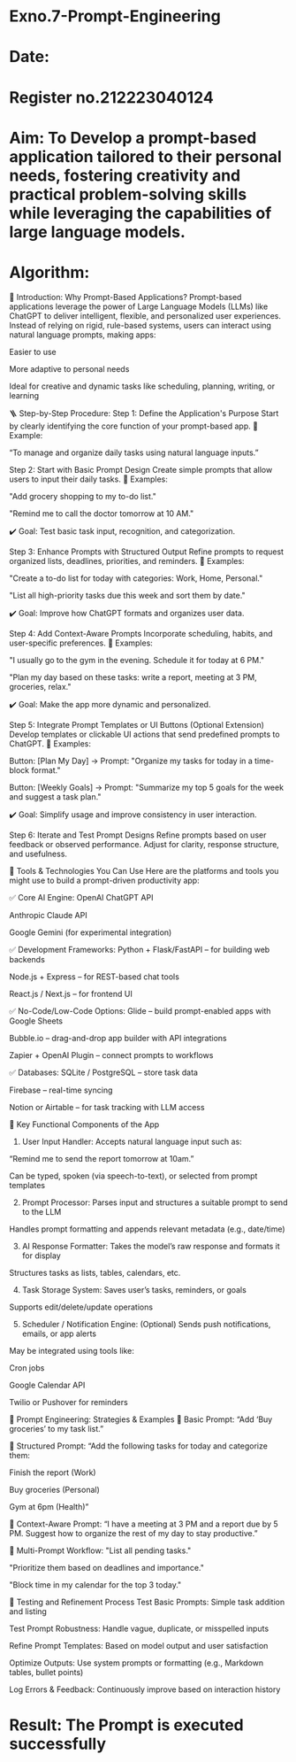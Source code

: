 # Exno.7-Prompt-Engineering
# Date:
# Register no.212223040124
# Aim: To Develop a prompt-based application tailored to their personal needs, fostering creativity and practical problem-solving skills while leveraging the capabilities of large language models.



# Algorithm: 

📌 Introduction: Why Prompt-Based Applications?
Prompt-based applications leverage the power of Large Language Models (LLMs) like ChatGPT to deliver intelligent, flexible, and personalized user experiences. Instead of relying on rigid, rule-based systems, users can interact using natural language prompts, making apps:

Easier to use

More adaptive to personal needs

Ideal for creative and dynamic tasks like scheduling, planning, writing, or learning


🪜 Step-by-Step Procedure:
Step 1: Define the Application's Purpose
Start by clearly identifying the core function of your prompt-based app.
📝 Example:

“To manage and organize daily tasks using natural language inputs.”

Step 2: Start with Basic Prompt Design
Create simple prompts that allow users to input their daily tasks.
📝 Examples:

"Add grocery shopping to my to-do list."

"Remind me to call the doctor tomorrow at 10 AM."

✔️ Goal: Test basic task input, recognition, and categorization.

Step 3: Enhance Prompts with Structured Output
Refine prompts to request organized lists, deadlines, priorities, and reminders.
📝 Examples:

"Create a to-do list for today with categories: Work, Home, Personal."

"List all high-priority tasks due this week and sort them by date."

✔️ Goal: Improve how ChatGPT formats and organizes user data.

Step 4: Add Context-Aware Prompts
Incorporate scheduling, habits, and user-specific preferences.
📝 Examples:

"I usually go to the gym in the evening. Schedule it for today at 6 PM."

"Plan my day based on these tasks: write a report, meeting at 3 PM, groceries, relax."

✔️ Goal: Make the app more dynamic and personalized.

Step 5: Integrate Prompt Templates or UI Buttons (Optional Extension)
Develop templates or clickable UI actions that send predefined prompts to ChatGPT.
📝 Examples:

Button: [Plan My Day] → Prompt: "Organize my tasks for today in a time-block format."

Button: [Weekly Goals] → Prompt: "Summarize my top 5 goals for the week and suggest a task plan."

✔️ Goal: Simplify usage and improve consistency in user interaction.

Step 6: Iterate and Test Prompt Designs
Refine prompts based on user feedback or observed performance. Adjust for clarity, response structure, and usefulness.

🧰 Tools & Technologies You Can Use
Here are the platforms and tools you might use to build a prompt-driven productivity app:

✅ Core AI Engine:
OpenAI ChatGPT API

Anthropic Claude API

Google Gemini (for experimental integration)

✅ Development Frameworks:
Python + Flask/FastAPI – for building web backends

Node.js + Express – for REST-based chat tools

React.js / Next.js – for frontend UI

✅ No-Code/Low-Code Options:
Glide – build prompt-enabled apps with Google Sheets

Bubble.io – drag-and-drop app builder with API integrations

Zapier + OpenAI Plugin – connect prompts to workflows

✅ Databases:
SQLite / PostgreSQL – store task data

Firebase – real-time syncing

Notion or Airtable – for task tracking with LLM access

🔧 Key Functional Components of the App
1. User Input Handler:
Accepts natural language input such as:

“Remind me to send the report tomorrow at 10am.”

Can be typed, spoken (via speech-to-text), or selected from prompt templates

2. Prompt Processor:
Parses input and structures a suitable prompt to send to the LLM

Handles prompt formatting and appends relevant metadata (e.g., date/time)

3. AI Response Formatter:
Takes the model’s raw response and formats it for display

Structures tasks as lists, tables, calendars, etc.

4. Task Storage System:
Saves user’s tasks, reminders, or goals

Supports edit/delete/update operations

5. Scheduler / Notification Engine:
(Optional) Sends push notifications, emails, or app alerts

May be integrated using tools like:

Cron jobs

Google Calendar API

Twilio or Pushover for reminders

🧠 Prompt Engineering: Strategies & Examples
🔹 Basic Prompt:
“Add ‘Buy groceries’ to my task list.”

🔹 Structured Prompt:
“Add the following tasks for today and categorize them:

Finish the report (Work)

Buy groceries (Personal)

Gym at 6pm (Health)”

🔹 Context-Aware Prompt:
“I have a meeting at 3 PM and a report due by 5 PM. Suggest how to organize the rest of my day to stay productive.”

🔹 Multi-Prompt Workflow:
"List all pending tasks."

"Prioritize them based on deadlines and importance."

"Block time in my calendar for the top 3 today."

🧪 Testing and Refinement Process
Test Basic Prompts: Simple task addition and listing

Test Prompt Robustness: Handle vague, duplicate, or misspelled inputs

Refine Prompt Templates: Based on model output and user satisfaction

Optimize Outputs: Use system prompts or formatting (e.g., Markdown tables, bullet points)

Log Errors & Feedback: Continuously improve based on interaction history











# Result: The Prompt is executed successfully


